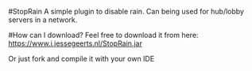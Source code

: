 #StopRain
A simple plugin to disable rain. Can being used for hub/lobby servers in a network.

#How can I download?
Feel free to download it from here: https://www.i.jessegeerts.nl/StopRain.jar

Or just fork and compile it with your own IDE
